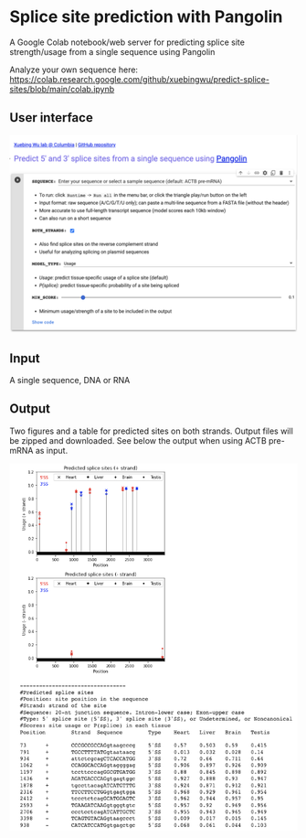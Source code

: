 # Splice site prediction with Pangolin

A Google Colab notebook/web server for predicting splice site strength/usage from a single sequence using Pangolin

Analyze your own sequence here: https://colab.research.google.com/github/xuebingwu/predict-splice-sites/blob/main/colab.ipynb

## User interface
![interface](./colab-gui.png?raw=true "Colab interface")

## Input
A single sequence, DNA or RNA

## Output
Two figures and a table for predicted sites on both strands. Output files will be zipped and downloaded. See below the output when using ACTB pre-mRNA as input.

![ACTB-output](./sample-output.png?raw=true "Sample output (ACTB pre-mRNA)")


